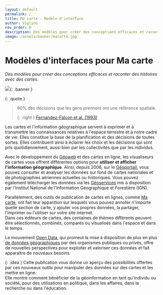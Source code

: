 ```yaml
---
layout: default
permalink: /
title: Ma carte - Modèle d'interface
author: Viglino
nav_order: 0
description: Des modèles pour créer des conceptions efficaces et raconter des histoires avec des cartes.
image: /assets/banner/macarte.jpg
---
```

# Modèles d'interfaces pour Ma carte
*Des modèles pour créer des conceptions efficaces et raconter des histoires avec des cartes.*

![](/Macarte-MI/assets/banner/macarte.jpg){: .banner }

{: .quote }
> 80% des décisions que les gens prennent ont une référence spatiale.
>
> {: .right }
> [Fernandez-Falcon et al. (1993)](/Macarte-MI/annexes/biblio#fernandez-falcon-et-al-1993)

Les cartes et l'information géographique servent à exprimer et à transmettre les connaissances relatives à l'espace terrestre et à notre cadre de vie. Elles constitue la base de la planification et des décisions de toutes sortes. 
Elles contribuent ainsi à éclairer les choix et les décisions qui sont pris quotidiennement, aussi bien par les collectivités que par les individus.

Avec le développement du [Géoweb](https://fr.wikipedia.org/wiki/Geoweb) et des cartes en ligne, les visualiseurs de cartes vous offrent différentes options pour **utiliser et afficher l'information géographique**. Ainsi, depuis 2006, sur le [Géoportail](https://www.geoportail.gouv.fr/), vous pouvez consulter et analyser les données sur fond de cartes nationales et de photographies aériennes actuelles ou historiques. Vous pouvez également télécharger les données via les [Géoservices](https://geoservices.ign.fr/) mis à disposition par l'Institut National de l'Information Géographique et Forestière (IGN).

Parallèlement, des outils de publication de cartes en lignes, comme [Ma carte](https://macarte.ign.fr/), ont fait leur apparition sur lesquels vous pouvez annoter n'importe quelle section de carte, y ajouter vos propres données, la partager, l'imprimer ou l'utiliser sur votre site internet.   
Dans ces éditeurs de cartes, des centaines de thèmes différents peuvent être sélectionnés, combinés, comparés ou visualisés dans l'espace et dans le temps.

Le mouvement [Open Data](https://fr.wikipedia.org/wiki/Donn%C3%A9es_ouvertes), qui promeut la mise à disposition de plus en plus [de données géographiques](https://www.data.gouv.fr/fr/pages/donnees-geographiques/) par des organismes publiques ou privés, offre de nouvelles perspectives pour exploiter et valoriser ces données et fait apparaître de nouveaux besoins. 

{: .idea }
Cette publication vous donne un aperçu des possibilités offertes par ces nouveaux outils pour manipuler des données sur des cartes et les mettre en ligne.   
Elle montre comment bénéficier de la géoinformation en tant qu'individu ou société, pour des utilisations en politique, dans les affaires, dans la recherche ou dans l'éducation.
